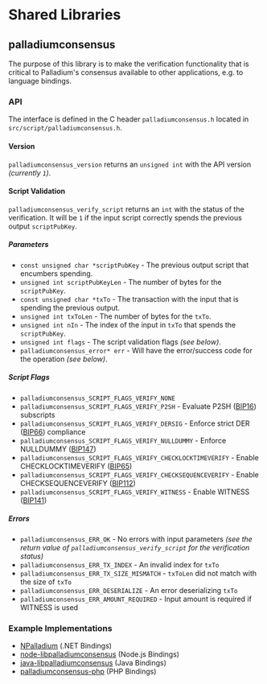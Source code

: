 Shared Libraries
================

## palladiumconsensus

The purpose of this library is to make the verification functionality that is critical to Palladium's consensus available to other applications, e.g. to language bindings.

### API

The interface is defined in the C header `palladiumconsensus.h` located in `src/script/palladiumconsensus.h`.

#### Version

`palladiumconsensus_version` returns an `unsigned int` with the API version *(currently `1`)*.

#### Script Validation

`palladiumconsensus_verify_script` returns an `int` with the status of the verification. It will be `1` if the input script correctly spends the previous output `scriptPubKey`.

##### Parameters
- `const unsigned char *scriptPubKey` - The previous output script that encumbers spending.
- `unsigned int scriptPubKeyLen` - The number of bytes for the `scriptPubKey`.
- `const unsigned char *txTo` - The transaction with the input that is spending the previous output.
- `unsigned int txToLen` - The number of bytes for the `txTo`.
- `unsigned int nIn` - The index of the input in `txTo` that spends the `scriptPubKey`.
- `unsigned int flags` - The script validation flags *(see below)*.
- `palladiumconsensus_error* err` - Will have the error/success code for the operation *(see below)*.

##### Script Flags
- `palladiumconsensus_SCRIPT_FLAGS_VERIFY_NONE`
- `palladiumconsensus_SCRIPT_FLAGS_VERIFY_P2SH` - Evaluate P2SH ([BIP16](https://github.com/palladium/bips/blob/master/bip-0016.mediawiki)) subscripts
- `palladiumconsensus_SCRIPT_FLAGS_VERIFY_DERSIG` - Enforce strict DER ([BIP66](https://github.com/palladium/bips/blob/master/bip-0066.mediawiki)) compliance
- `palladiumconsensus_SCRIPT_FLAGS_VERIFY_NULLDUMMY` - Enforce NULLDUMMY ([BIP147](https://github.com/palladium/bips/blob/master/bip-0147.mediawiki))
- `palladiumconsensus_SCRIPT_FLAGS_VERIFY_CHECKLOCKTIMEVERIFY` - Enable CHECKLOCKTIMEVERIFY ([BIP65](https://github.com/palladium/bips/blob/master/bip-0065.mediawiki))
- `palladiumconsensus_SCRIPT_FLAGS_VERIFY_CHECKSEQUENCEVERIFY` - Enable CHECKSEQUENCEVERIFY ([BIP112](https://github.com/palladium/bips/blob/master/bip-0112.mediawiki))
- `palladiumconsensus_SCRIPT_FLAGS_VERIFY_WITNESS` - Enable WITNESS ([BIP141](https://github.com/palladium/bips/blob/master/bip-0141.mediawiki))

##### Errors
- `palladiumconsensus_ERR_OK` - No errors with input parameters *(see the return value of `palladiumconsensus_verify_script` for the verification status)*
- `palladiumconsensus_ERR_TX_INDEX` - An invalid index for `txTo`
- `palladiumconsensus_ERR_TX_SIZE_MISMATCH` - `txToLen` did not match with the size of `txTo`
- `palladiumconsensus_ERR_DESERIALIZE` - An error deserializing `txTo`
- `palladiumconsensus_ERR_AMOUNT_REQUIRED` - Input amount is required if WITNESS is used

### Example Implementations
- [NPalladium](https://github.com/NicolasDorier/NPalladium/blob/master/NPalladium/Script.cs#L814) (.NET Bindings)
- [node-libpalladiumconsensus](https://github.com/bitpay/node-libpalladiumconsensus) (Node.js Bindings)
- [java-libpalladiumconsensus](https://github.com/dexX7/java-libpalladiumconsensus) (Java Bindings)
- [palladiumconsensus-php](https://github.com/Bit-Wasp/palladiumconsensus-php) (PHP Bindings)
